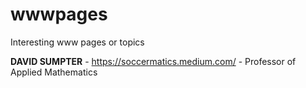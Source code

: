 # wwwpages
Interesting www pages or topics



**DAVID SUMPTER** - https://soccermatics.medium.com/ - Professor of Applied Mathematics
